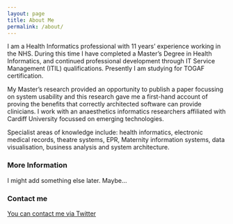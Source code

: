 ```yaml
---
layout: page
title: About Me
permalink: /about/
---
```


I am a Health Informatics professional with 11 years’ experience working in the NHS. During this time I have completed a Master’s Degree in Health Informatics, and continued professional development through IT Service Management (ITIL) qualifications. Presently I am studying for TOGAF certification.

My Master’s research provided an opportunity to publish a paper focussing on system usability and this research gave me a first-hand account of proving the benefits that correctly architected software can provide clinicians. I work with an anaesthetics informatics researchers affiliated with Cardiff University focussed on emerging technologies.

Specialist areas of knowledge include: health informatics, electronic medical records, theatre systems, EPR, Maternity information systems, data visualisation, business analysis and system architecture.

### More Information

I might add something else later. Maybe...

### Contact me

[You can contact me via Twitter](http://www,twitter.com/johnmeredith)